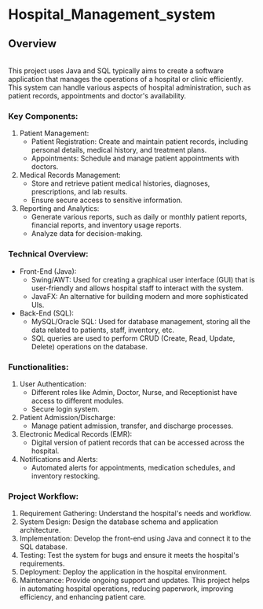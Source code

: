 # Hospital_Management_system

## Overview
<br> 
This project uses Java and SQL typically aims to create a software application that manages the operations of a hospital or clinic efficiently. This system can handle various aspects of hospital administration, such as patient records, appointments and doctor's availability.<br>

### Key Components:
1. Patient Management:<br>
    * Patient Registration: Create and maintain patient records, including personal details, medical history, and treatment plans.<br>
    * Appointments: Schedule and manage patient appointments with doctors.<br>
2. Medical Records Management:<br>
    * Store and retrieve patient medical histories, diagnoses, prescriptions, and lab results.<br>
    * Ensure secure access to sensitive information.<br>
3. Reporting and Analytics:<br>
    * Generate various reports, such as daily or monthly patient reports, financial reports, and inventory usage reports.<br>
    * Analyze data for decision-making.<br>
### Technical Overview:
* Front-End (Java):
    * Swing/AWT: Used for creating a graphical user interface (GUI) that is user-friendly and allows hospital staff to interact with the system.
    * JavaFX: An alternative for building modern and more sophisticated UIs.
* Back-End (SQL):
    * MySQL/Oracle SQL: Used for database management, storing all the data related to patients, staff, inventory, etc.
    * SQL queries are used to perform CRUD (Create, Read, Update, Delete) operations on the database.<br>
### Functionalities:
1. User Authentication:
    * Different roles like Admin, Doctor, Nurse, and Receptionist have access to different modules.
    * Secure login system.
2. Patient Admission/Discharge:
    * Manage patient admission, transfer, and discharge processes.
3. Electronic Medical Records (EMR):
    * Digital version of patient records that can be accessed across the hospital.
4. Notifications and Alerts:
    * Automated alerts for appointments, medication schedules, and inventory restocking.<br>
### Project Workflow:
1. Requirement Gathering: Understand the hospital's needs and workflow.
2. System Design: Design the database schema and application architecture.
3. Implementation: Develop the front-end using Java and connect it to the SQL database.
4. Testing: Test the system for bugs and ensure it meets the hospital's requirements.
5. Deployment: Deploy the application in the hospital environment.
6. Maintenance: Provide ongoing support and updates.
This project helps in automating hospital operations, reducing paperwork, improving efficiency, and enhancing patient care.

